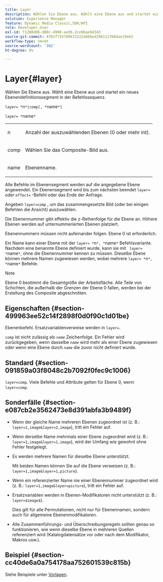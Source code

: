 ```yaml
---
title: Layer
description: Wählen Sie Ebene aus. Wählt eine Ebene aus und startet ein neues Ebenendefinitionssegment in der Befehlssequenz.
solution: Experience Manager
feature: Dynamic Media Classic,SDK/API
role: Developer,User
exl-id: f1200d86-d88c-4990-ae36-2ce96ae94343
source-git-commit: 4f81f755789613222a66bed2961117604ae19e62
workflow-type: tm+mt
source-wordcount: '382'
ht-degree: 0%

---
```


# Layer{#layer}

Wählen Sie Ebene aus. Wählt eine Ebene aus und startet ein neues Ebenendefinitionssegment in der Befehlssequenz.

`layer= *`n`*|comp[, *`name`*]`

`layer= *`name`*`

<table id="simpletable_22DE3365A6454949B0D30C6D7110476E"> 
 <tr class="strow"> 
  <td class="stentry"> <p><span class="codeph"> <span class="varname"> n</span></span> </p></td> 
  <td class="stentry"> <p>Anzahl der auszuwählenden Ebenen (0 oder mehr int). </p></td> 
 </tr> 
 <tr class="strow"> 
  <td class="stentry"> <p><span class="codeph"> comp</span> </p></td> 
  <td class="stentry"> <p>Wählen Sie das Composite-Bild aus. </p></td> 
 </tr> 
 <tr class="strow"> 
  <td class="stentry"> <p><span class="codeph"> <span class="varname"> name</span></span> </p></td> 
  <td class="stentry"> <p>Ebenenname. </p></td> 
 </tr> 
</table>

Alle Befehle im Ebenensegment werden auf die angegebene Ebene angewendet. Ein Ebenensegment wird bis zum nächsten beendet `layer=` oder `effect=` -Befehl oder das Ende der Anfrage.

Angeben `layer=comp` , um das zusammengesetzte Bild (oder bei einigen Befehlen die Ansicht) auszuwählen.

Die Ebenennummer gibt effektiv die z-Reihenfolge für die Ebene an. Höhere Ebenen werden auf unternummerierten Ebenen platziert.

Ebenennummern müssen nicht aufeinander folgen. Ebene 0 ist erforderlich.

Ein Name kann einer Ebene mit der `layer= *`n`*, *`name`*` Befehlsvariante. Nachdem eine benannte Ebene definiert wurde, kann sie mit ` layer= *`name`*`, ohne die Ebenennummer kennen zu müssen. Dieselbe Ebene können mehrere Namen zugewiesen werden, wobei mehrere `layer= *`n`*, *`name`*` Befehle.

>[!NOTE]
>
>Ebene 0 bestimmt die Gesamtgröße der Arbeitsfläche. Alle Teile von Schichten, die außerhalb der Grenzen der Ebene 0 fallen, werden bei der Erstellung des Composite abgeschnitten.

## Eigenschaften {#section-499963ee52c14f2898f0d0f90c1d01be}

Ebenenbefehl. Ersatzvariablenverweise werden in `layer=`.

`comp` ist nicht zulässig als *`name`* Zeichenfolge. Ein Fehler wird zurückgegeben, wenn dasselbe *`name`* wird mehr als einer Ebene zugewiesen oder wenn eine Ebene durch *`name`* die zuvor nicht definiert wurde.

## Standard {#section-091859a03f8048c2b7092f0fec9c1006}

`layer=comp`. Viele Befehle und Attribute gelten für Ebene 0, wenn `layer=comp`.

## Sonderfälle {#section-e087cb2e3562473e8d391abfa3b9489f}

* Wenn der gleiche Name mehreren Ebenen zugeordnet ist (z. B.: `layer=1,image&layer=2,image`), tritt ein Fehler auf.
* Wenn derselbe Name mehrmals einer Ebene zugeordnet wird (z. B.: `layer=1,image&layer=1,image`), wird der Umfang wie gewohnt ohne Fehler festgelegt.
* Es werden mehrere Namen für dieselbe Ebene unterstützt.

  Mit beiden Namen können Sie auf die Ebene verweisen (z. B.: `layer=1,image&layer=1,picture`).
* Wenn ein referenzierter Name nie einer Ebenennummer zugeordnet wird (z. B.: `layer=1,image&layer=picture`), tritt ein Fehler auf.
* Ersatzvariablen werden in Ebenen-Modifikatoren nicht unterstützt (z. B.: `layer=$image$`).

  Dies gilt für alle Permutationen, nicht nur für Ebenennamen, sondern auch für allgemeine Ebenenmodifikatoren.

* Alle Zusammenführungs- und Überschreibungsregeln sollten genau so funktionieren, wie wenn dieselbe Ebene in mehreren Quellen referenziert wird (Katalogdatensätze vor oder nach dem Modifikator, Makros usw.).

## Beispiel {#section-cc40de6a0a754178aa752601539c815b}

Siehe Beispiele unter [Vorlagen](../../../../../is-api/http-ref/image-serving-api-ref/c-http-protocol-reference/c-templates/c-templates.md#concept-3cd2d2adae0e41b2979b9640244d4d3e).
